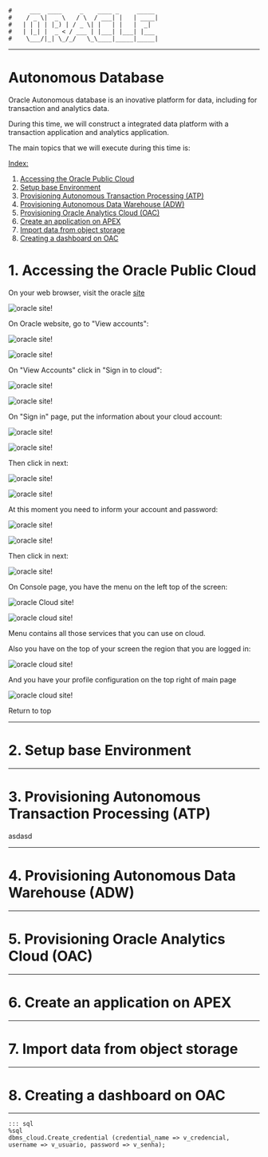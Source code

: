     #     ___  ____     _    ____ _     _____
    #    / _ \|  _ \   / \  / ___| |   | ____|
    #   | | | | |_) | / _ \| |   | |   |  _|
    #   | |_| |  _ < / ___ | |___| |___| |___
    #    \___/|_| \_/_/   \_\____|_____|_____|
***

# Autonomous Database

Oracle Autonomous database is an inovative platform for data, including for transaction and analytics data.

During this time, we will construct a integrated data platform with a transaction application and analytics application.

The main topics that we will execute during this time is:

[ Index: ](#top)
1. [ Accessing the Oracle Public Cloud ](#1)
2. [ Setup base Environment ](#2)
3. [ Provisioning Autonomous Transaction Processing (ATP) ](#3)
4. [ Provisioning Autonomous Data Warehouse (ADW) ](#4)
5. [ Provisioning Oracle Analytics Cloud (OAC) ](#5)
6. [ Create an application on APEX ](#6)
7. [ Import data from object storage ](#7)
8. [ Creating a dashboard on OAC ](#8)

<a name="1"></a>
# 1. Accessing the Oracle Public Cloud
On your web browser, visit the oracle [site](http://www.oracle.com "Oracle Official Site")

![oracle site!](images/01.png "oracle site")

On Oracle website, go to "View accounts":

![oracle site!](images/02.png "oracle site")

![oracle site!](images/03.png "oracle site")

On "View Accounts" click in "Sign in to cloud":

![oracle site!](images/04.png "oracle site")

![oracle site!](images/05.png "oracle site")

On "Sign in" page, put the information about your cloud account:

![oracle site!](images/06.png "oracle site")

![oracle site!](images/07.png "oracle site")

Then click in next:

![oracle site!](images/08.png "oracle site")

![oracle site!](images/09.png "oracle site")

At this moment you need to inform your account and password:

![oracle site!](images/10.png "oracle site")

![oracle site!](images/11.png "oracle site")

Then click in next:

![oracle site!](images/12.png "oracle site")

On Console page, you have the menu on the left top of the screen:

![oracle Cloud site!](images/13.png "oracle cloud site")

![oracle cloud site!](images/14.png "oracle Cloud site")

Menu contains all those services that you can use on cloud.

Also you have on the top of your screen the region that you are logged in: 

![oracle cloud site!](images/15.png "oracle Cloud site")

And you have your profile configuration on the top right of main page

![oracle cloud site!](images/16.png "oracle Cloud site")

<a name="top">Return to top</a>

<!-- blank line -->
----
<!-- blank line -->
<a name="2"></a>
# 2. Setup base Environment

<!-- blank line -->
----
<!-- blank line -->
<a name="3"></a>
# 3. Provisioning Autonomous Transaction Processing (ATP)
asdasd

<!-- blank line -->
----
<!-- blank line -->
<a name="4"></a>
# 4. Provisioning Autonomous Data Warehouse (ADW)

<!-- blank line -->
----
<!-- blank line -->
<a name="5"></a>
# 5. Provisioning Oracle Analytics Cloud (OAC)

<!-- blank line -->
----
<!-- blank line -->
<a name="6"></a>
# 6. Create an application on APEX

<!-- blank line -->
----
<!-- blank line -->
<a name="7"></a>
# 7. Import data from object storage

<!-- blank line -->
----
<!-- blank line -->
<a name="8"></a>
# 8. Creating a dashboard on OAC

<!-- blank line -->
----
<!-- blank line -->

```
::: sql
%sql
dbms_cloud.Create_credential (credential_name => v_credencial, username => v_usuario, password => v_senha); 

```

